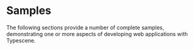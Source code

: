 # Samples
<!-- id: samples -->
<!-- sort: 03 -->

The following sections provide a number of complete samples, demonstrating one or more aspects of developing web applications with Typescene.
